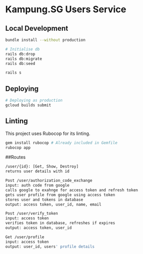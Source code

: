 # Kampung.SG Users Service

## Local Development

```sh
bundle install --without production

# Initialise db
rails db:drop
rails db:migrate
rails db:seed

rails s
```

## Deploying

```sh
# Deploying as production
gcloud builds submit
```

## Linting

This project uses Rubocop for its linting.

```sh
gem install rubocop # Already included in Gemfile
rubocop app
```

##Routes

```sh
/user/{id}: [Get, Show, Destroy]
returns user details with id

Post /user/authorization_code_exchange
input: auth code from google
calls google to exahnge for access token and refresh token
gets user profile from google using access token
stores user and tokens in database
output: access token, user_id, name, email

Post /user/verify_token
input: access token
verifies token in database, refreshes if expires
output: access token, user_id

Get /user/profile
input: access token
output: user_id, users' profile details
```
